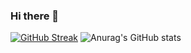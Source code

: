 ### Hi there 👋

[![GitHub Streak](https://streak-stats.demolab.com?user=avlima&theme=darcula&mode=weekly)](https://git.io/streak-stats)
![Anurag's GitHub stats](https://github-readme-stats.vercel.app/api?username=avlima&count_private=true&show_icons=true&theme=dark)

<!--
**avlima/avlima** is a ✨ _special_ ✨ repository because its `README.md` (this file) appears on your GitHub profile.

Here are some ideas to get you started:

- 🔭 I’m currently working on ...
- 🌱 I’m currently learning ...
- 👯 I’m looking to collaborate on ...
- 🤔 I’m looking for help with ...
- 💬 Ask me about ...
- 📫 How to reach me: ...
- 😄 Pronouns: ...
- ⚡ Fun fact: ...
-->
